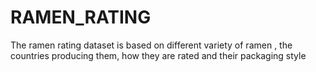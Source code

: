# RAMEN_RATING
The ramen rating dataset is based on different variety of ramen , the countries producing them, how they are rated and their packaging style
